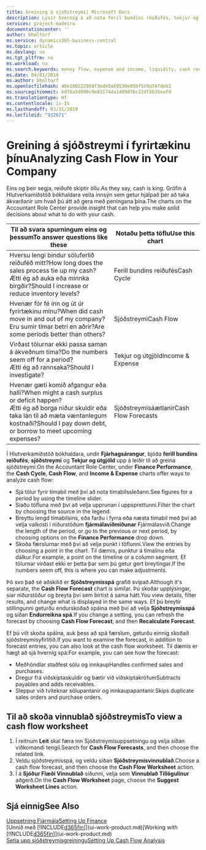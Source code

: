 ```yaml
---
title: Greining á sjóðstreymi| Microsoft Docs
description: Lýsir hvernig á að nota feril bundins reiðufés, tekjur og útgjöld, sjóðstreymi og sjóðstreymisspá myndrit til að greina fortíð og framtíð streymi peninga inn og út úr fyrirtækinu þínu.
services: project-madeira
documentationcenter: ''
author: bholtorf
ms.service: dynamics365-business-central
ms.topic: article
ms.devlang: na
ms.tgt_pltfrm: na
ms.workload: na
ms.search.keywords: money flow, expense and income, liquidity, cash receipts minus cash payments, Cartera
ms.date: 04/01/2019
ms.author: bholtorf
ms.openlocfilehash: 40e180222968f3ede5a69530e05bf5c0a74fdeb3
ms.sourcegitcommit: bd78a5d990c9e83174da1409076c22df8b35eafd
ms.translationtype: HT
ms.contentlocale: is-IS
ms.lasthandoff: 03/31/2019
ms.locfileid: "932671"
---
```

# <a name="analyzing-cash-flow-in-your-company"></a><span data-ttu-id="fc044-103">Greining á sjóðstreymi í fyrirtækinu þínu</span><span class="sxs-lookup"><span data-stu-id="fc044-103">Analyzing Cash Flow in Your Company</span></span>
<span data-ttu-id="fc044-104">Eins og þeir segja, reiðufé skiptir öllu.</span><span class="sxs-lookup"><span data-stu-id="fc044-104">As they say, cash is king.</span></span> <span data-ttu-id="fc044-105">Gröfin á Hlutverkamiðstöð bókhaldara veita innsýn sem getur hjálpað þér að taka ákvarðanir um hvað þú átt að gera með peningana þína.</span><span class="sxs-lookup"><span data-stu-id="fc044-105">The charts on the Accountant Role Center provide insight that can help you make solid decisions about what to do with your cash.</span></span>  

| <span data-ttu-id="fc044-106">Til að svara spurningum eins og þessum</span><span class="sxs-lookup"><span data-stu-id="fc044-106">To answer questions like these</span></span> | <span data-ttu-id="fc044-107">Notaðu þetta töflu</span><span class="sxs-lookup"><span data-stu-id="fc044-107">Use this chart</span></span> |
| --- | --- |
| <span data-ttu-id="fc044-108">Hversu lengi bindur söluferlið reiðuféð mitt?</span><span class="sxs-lookup"><span data-stu-id="fc044-108">How long does the sales process tie up my cash?</span></span></br> <span data-ttu-id="fc044-109">Ætti ég að auka eða minnka birgðir?</span><span class="sxs-lookup"><span data-stu-id="fc044-109">Should I increase or reduce inventory levels?</span></span> |<span data-ttu-id="fc044-110">Ferill bundins reiðufés</span><span class="sxs-lookup"><span data-stu-id="fc044-110">Cash Cycle</span></span> |
| <span data-ttu-id="fc044-111">Hvenær fór fé inn og út úr fyrirtækinu mínu?</span><span class="sxs-lookup"><span data-stu-id="fc044-111">When did cash move in and out of my company?</span></span></br> <span data-ttu-id="fc044-112">Eru sumir tímar betri en aðrir?</span><span class="sxs-lookup"><span data-stu-id="fc044-112">Are some periods better than others?</span></span> |<span data-ttu-id="fc044-113">Sjóðstreymi</span><span class="sxs-lookup"><span data-stu-id="fc044-113">Cash Flow</span></span> |
| <span data-ttu-id="fc044-114">Virðast tölurnar ekki passa saman á ákveðnum tíma?</span><span class="sxs-lookup"><span data-stu-id="fc044-114">Do the numbers seem off for a period?</span></span></br> <span data-ttu-id="fc044-115">Ætti ég að rannsaka?</span><span class="sxs-lookup"><span data-stu-id="fc044-115">Should I investigate?</span></span> |<span data-ttu-id="fc044-116">Tekjur og útgjöld</span><span class="sxs-lookup"><span data-stu-id="fc044-116">Income & Expense</span></span> |
| <span data-ttu-id="fc044-117">Hvenær gæti komið afgangur eða halli?</span><span class="sxs-lookup"><span data-stu-id="fc044-117">When might a cash surplus or deficit happen?</span></span></br> <span data-ttu-id="fc044-118">Ætti ég að borga niður skuldir eða taka lán til að mæta væntanlegum kostnaði?</span><span class="sxs-lookup"><span data-stu-id="fc044-118">Should I pay down debt, or borrow to meet upcoming expenses?</span></span> |<span data-ttu-id="fc044-119">Sjóðstreymisáætlanir</span><span class="sxs-lookup"><span data-stu-id="fc044-119">Cash Flow Forecasts</span></span> |

<span data-ttu-id="fc044-120">Í Hlutverkamiðstöð bókhaldara, undir **Fjárhagsárangur**, bjóða **ferill bundins reiðufés**, **sjóðstreymi** og **Tekjur og útgjöld** upp á leiðir til að greina sjóðstreymi:</span><span class="sxs-lookup"><span data-stu-id="fc044-120">On the Accountant Role Center, under **Finance Performance**, the **Cash Cycle**, **Cash Flow**, and **Income & Expense** charts offer ways to analyze cash flow:</span></span>  

* <span data-ttu-id="fc044-121">Sjá tölur fyrir tímabil með því að nota tímabilssleðann.</span><span class="sxs-lookup"><span data-stu-id="fc044-121">See figures for a period by using the timeline slider.</span></span>  
* <span data-ttu-id="fc044-122">Síaðu töfluna með því að velja upprunan í uppsprettunni.</span><span class="sxs-lookup"><span data-stu-id="fc044-122">Filter the chart by choosing the source in the legend.</span></span>  
* <span data-ttu-id="fc044-123">Breyttu lengd tímabilsins, eða farðu í fyrra eða næsta tímabil með því að velja valkosti í niðurstöðum **fjármálaviðmiðunar** Fjármálasvið.</span><span class="sxs-lookup"><span data-stu-id="fc044-123">Change the length of the period, or go to the previous or next period, by choosing options on the **Finance Performance** drop down.</span></span>  
* <span data-ttu-id="fc044-124">Skoða færslurnar með því að velja punkt í töflunni.</span><span class="sxs-lookup"><span data-stu-id="fc044-124">View the entries by choosing a point in the chart.</span></span> <span data-ttu-id="fc044-125">Til dæmis, punktur á tímalínu eða dálkur.</span><span class="sxs-lookup"><span data-stu-id="fc044-125">For example, a point on the timeline or a column segment.</span></span> <span data-ttu-id="fc044-126">Ef tölurnar virðast ekki er þetta þar sem þú getur gert breytingar.</span><span class="sxs-lookup"><span data-stu-id="fc044-126">If the numbers seem off, this is where you can make adjustments.</span></span>  

<span data-ttu-id="fc044-127">Þó svo það sé aðskilið er **Sjóðstreymisspá** grafið svipað.</span><span class="sxs-lookup"><span data-stu-id="fc044-127">Although it's separate, the **Cash Flow Forecast** chart is similar.</span></span> <span data-ttu-id="fc044-128">Þú skoðar upplýsingar, síar niðurstöður og breyta því sem birtist á sama hátt.</span><span class="sxs-lookup"><span data-stu-id="fc044-128">You view details, filter results, and change what is displayed in the same ways.</span></span> <span data-ttu-id="fc044-129">Ef þú breytir stillingunni geturðu endurskoðað spáina með því að velja **Sjóðstreymisspá** og síðan **Endurreikna spá**.</span><span class="sxs-lookup"><span data-stu-id="fc044-129">If you change a setting, you can refresh the forecast by choosing **Cash Flow Forecast**, and then **Recalculate Forecast**.</span></span>

<span data-ttu-id="fc044-130">Ef þú vilt skoða spáina, auk þess að spá færslum, geturðu einnig skoðað sjóðstreymisyfirlitið.</span><span class="sxs-lookup"><span data-stu-id="fc044-130">If you want to examine the forecast, in addition to forecast entries, you can also look at the cash flow worksheet.</span></span> <span data-ttu-id="fc044-131">Til dæmis er hægt að sjá hvernig spá:</span><span class="sxs-lookup"><span data-stu-id="fc044-131">For example, you can see how the forecast:</span></span>

* <span data-ttu-id="fc044-132">Meðhöndlar staðfest sölu og innkaup</span><span class="sxs-lookup"><span data-stu-id="fc044-132">Handles confirmed sales and purchases.</span></span>  
* <span data-ttu-id="fc044-133">Dregur frá viðskiptaskuldir og bætir við viðskiptakröfum</span><span class="sxs-lookup"><span data-stu-id="fc044-133">Subtracts payables and adds receivables.</span></span>  
* <span data-ttu-id="fc044-134">Sleppur við tvíteknar sölupantanir og innkaupapantanir.</span><span class="sxs-lookup"><span data-stu-id="fc044-134">Skips duplicate sales orders and purchase orders.</span></span>  

## <a name="to-view-a-cash-flow-worksheet"></a><span data-ttu-id="fc044-135">Til að skoða vinnublað sjóðstreymis</span><span class="sxs-lookup"><span data-stu-id="fc044-135">To view a cash flow worksheet</span></span>
1. <span data-ttu-id="fc044-136">Í reitnum **Leit** skal færa inn Sjóðstreymisuppsetningu og velja síðan viðkomandi tengil.</span><span class="sxs-lookup"><span data-stu-id="fc044-136">Search for **Cash Flow Forecasts**, and then choose the related link.</span></span>  
2. <span data-ttu-id="fc044-137">Veldu sjóðstreymisspá, og veldu síðan **Sjóðstreymisvinnublað**.</span><span class="sxs-lookup"><span data-stu-id="fc044-137">Choose a cash flow forecast, and then choose the **Cash Flow Worksheet** action.</span></span>  
3. <span data-ttu-id="fc044-138">Í á **Sjóður Flæði Vinnublað** síðunni, velja sem **Vinnublað Tillögulínur** aðgerð.</span><span class="sxs-lookup"><span data-stu-id="fc044-138">On the **Cash Flow Worksheet** page, choose the **Suggest Worksheet Lines** action.</span></span>  

## <a name="see-also"></a><span data-ttu-id="fc044-139">Sjá einnig</span><span class="sxs-lookup"><span data-stu-id="fc044-139">See Also</span></span>
[<span data-ttu-id="fc044-140">Uppsetning Fjármála</span><span class="sxs-lookup"><span data-stu-id="fc044-140">Setting Up Finance</span></span>](finance-setup-finance.md)  
<span data-ttu-id="fc044-141">[Unnið með [!INCLUDE[d365fin](includes/d365fin_md.md)]](ui-work-product.md)</span><span class="sxs-lookup"><span data-stu-id="fc044-141">[Working with [!INCLUDE[d365fin](includes/d365fin_md.md)]](ui-work-product.md)</span></span>  
[<span data-ttu-id="fc044-142">Setja upp sjóðstreymisgreiningu</span><span class="sxs-lookup"><span data-stu-id="fc044-142">Setting Up Cash Flow Analysis</span></span>](finance-setup-cash-flow-analyses.md)  
